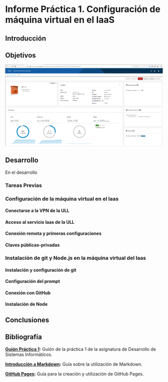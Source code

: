 # Informe Práctica 1. Configuración de máquina virtual en el IaaS
## Introducción

## Objetivos

![Image of Image1](/docs/img/image1.png)

## Desarrollo

En el desarrollo

### Tareas Previas

### Configuración de la máquina virtual en el Iaas

#### Conectarse a la VPN de la ULL

#### Acceso al servicio Iaas de la ULL

#### Conexión remota y primeras configuraciones

#### Claves públicas-privadas

### Instalación de git y Node.js en la máquina virtual del Iaas

#### Instalación y configuración de git

#### Configuración del prompt

#### Conexión con GitHub

#### Instalación de Node

## Conclusiones

## Bibliografía

**[Guión Práctica 1](https://ull-esit-inf-dsi-2021.github.io/prct01-iaas/):** Guión de la práctica 1 de la asignatura de Desarrollo de Sistemas Informáticos.

**[Introducción a Markdown](https://guides.github.com/features/mastering-markdown/):** Guía sobre la utilización de Markdown.

**[GitHub Pages](https://docs.github.com/en/github/working-with-github-pages):** Guía para la creación y utilización de GitHub Pages.


